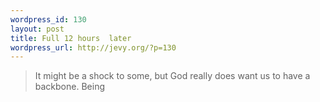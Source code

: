 ```yaml
--- 
wordpress_id: 130
layout: post
title: Full 12 hours  later
wordpress_url: http://jevy.org/?p=130
---
```

<blockquote>It might be a shock to some, but God really does want us to have a backbone. Being 
